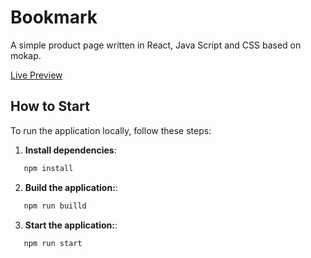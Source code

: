 # Bookmark

A simple product page written in React, Java Script and CSS based on mokap.


[Live Preview](https://tomaszjader.github.io/bookmark/)

## How to Start

To run the application locally, follow these steps:

1. **Install dependencies**:  
```sh
   npm install
```
2. **Build the application:**:
```sh
   npm run builld
```
3. **Start the application:**:
```sh
   npm run start
```